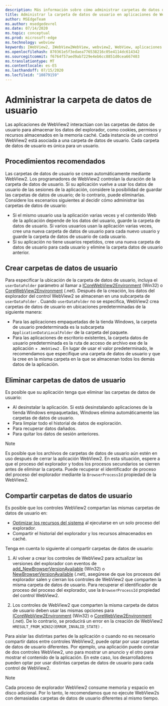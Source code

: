 ```yaml
---
description: Más información sobre cómo administrar carpetas de datos de usuario en aplicaciones de WebView2
title: Administrar la carpeta de datos de usuario en aplicaciones de WebView2.
author: MSEdgeTeam
ms.author: msedgedevrel
ms.date: 07/14/2020
ms.topic: conceptual
ms.prod: microsoft-edge
ms.technology: webview
keywords: IWebView2, IWebView2WebView, webview2, WebView, aplicaciones Win32, Win32, Edge, ICoreWebView2, ICoreWebView2Host, control browser, HTML Edge, carpeta de datos de usuario
ms.openlocfilehash: 870361e5f3edaea776538216c05e4114dc614342
ms.sourcegitcommit: f6764f57aed9ab7229e4eb6cc8851d0cea667403
ms.translationtype: MT
ms.contentlocale: es-ES
ms.lasthandoff: 07/15/2020
ms.locfileid: "10879159"
---
```

# Administrar la carpeta de datos de usuario

Las aplicaciones de WebView2 interactúan con las carpetas de datos de usuario para almacenar los datos del explorador, como cookies, permisos y recursos almacenados en la memoria caché. Cada instancia de un control WebView2 está asociada a una carpeta de datos de usuario. Cada carpeta de datos de usuario es única para un usuario.

## Procedimientos recomendados

Las carpetas de datos de usuario se crean automáticamente mediante WebView2. Los programadores de WebView2 controlan la duración de la carpeta de datos de usuario. Si su aplicación vuelve a usar los datos de usuario de las sesiones de la aplicación, considere la posibilidad de guardar las carpetas de datos de usuario; de lo contrario, puede eliminarlas. Considere los escenarios siguientes al decidir cómo administrar las carpetas de datos de usuario:

*   Si el mismo usuario usa la aplicación varias veces y el contenido Web de la aplicación depende de los datos del usuario, guarde la carpeta de datos de usuario. Si varios usuarios usan la aplicación varias veces, cree una nueva carpeta de datos de usuario para cada nuevo usuario y guarde la carpeta de datos de usuario de cada usuario.
*   Si su aplicación no tiene usuarios repetidos, cree una nueva carpeta de datos de usuario para cada usuario y elimine la carpeta datos de usuario anterior.

## Crear carpetas de datos de usuario

Para especificar la ubicación de la carpeta de datos de usuario, incluya el `userDataFolder` parámetro al llamar a [ICoreWebView2Environment](../reference/win32/0-9-538/icorewebview2environment.md) (Win32) o [CoreWebView2Environment](../reference/dotnet/0-9-538/microsoft-web-webview2-core-corewebview2environment.md) (.net). Después de la creación, los datos del explorador del control WebView2 se almacenan en una subcarpeta de `userDataFolder` . Cuando `userDataFolder` no se especifica, WebView2 crea carpetas de datos de usuario en ubicaciones predeterminadas de la siguiente manera:

* Para las aplicaciones empaquetadas de la tienda Windows, la carpeta de usuario predeterminada es la subcarpeta `ApplicationData\LocalFolder` de la carpeta del paquete.
* Para las aplicaciones de escritorio existentes, la carpeta datos de usuario predeterminada es la ruta de acceso de archivo exe de la aplicación + `.WebView2` . En lugar de usar el valor predeterminado, le recomendamos que especifique una carpeta de datos de usuario y que la cree en la misma carpeta en la que se almacenan todos los demás datos de la aplicación.

## Eliminar carpetas de datos de usuario

Es posible que su aplicación tenga que eliminar las carpetas de datos de usuario:

* Al desinstalar la aplicación. Si está desinstalando aplicaciones de la tienda Windows empaquetadas, Windows elimina automáticamente las carpetas de datos de usuario. 
* Para limpiar todo el historial de datos de exploración.
* Para recuperar datos dañados.
* Para quitar los datos de sesión anteriores. 


> [!NOTE]
> Es posible que los archivos de carpetas de datos de usuario aún estén en uso después de cerrar la aplicación WebView2. En esta situación, espere a que el proceso del explorador y todos los procesos secundarios se cierren antes de eliminar la carpeta. Puede recuperar el identificador de proceso del proceso del explorador mediante la `BrowserProcessId` propiedad de la WebView2.

## Compartir carpetas de datos de usuario

Es posible que los controles WebView2 compartan las mismas carpetas de datos de usuario en:

* [Optimizar los recursos del sistema](../reference/win32/0-9-538/icorewebview2.md#process-model) al ejecutarse en un solo proceso del explorador.
* Compartir el historial del explorador y los recursos almacenados en caché. 

Tenga en cuenta lo siguiente al compartir carpetas de datos de usuario: 

1. Al volver a crear los controles de WebView2 para actualizar las versiones del explorador con eventos de [add_NewBrowserVersionAvailable](../reference/win32/0-9-538/icorewebview2environment.md#add_newbrowserversionavailable) (Win32) o [NewBrowserVersionAvailable](../reference/dotnet/0-9-538/microsoft-web-webview2-core-corewebview2environment.md#newbrowserversionavailable) (.net), asegúrese de que los procesos del explorador salen y cierran los controles de WebView2 que comparten la misma carpeta de datos de usuario. Para recuperar el identificador de proceso del proceso del explorador, use la `BrowserProcessId` propiedad del control WebView2.

2. Los controles de WebView2 que comparten la misma carpeta de datos de usuario deben usar las mismas opciones para [ICoreWebView2Environment](../reference/win32/0-9-538/icorewebview2environment.md) (Win32) o [CoreWebView2Environment](../reference/dotnet/0-9-538/microsoft-web-webview2-core-corewebview2environment.md) (.net). De lo contrario, se producirá un error en la creación de WebView2 `HRESULT_FROM_WIN32(ERROR_INVALID_STATE)` . 

Para aislar las distintas partes de la aplicación o cuando no es necesario compartir datos entre controles WebView2, puede optar por usar carpetas de datos de usuario diferentes. Por ejemplo, una aplicación puede constar de dos controles WebView2, uno para mostrar un anuncio y el otro para mostrar el contenido de la aplicación. En este caso, los desarrolladores pueden optar por usar distintas carpetas de datos de usuario para cada control de WebView2. 

> [!NOTE]
> Cada proceso de explorador WebView2 consume memoria y espacio en disco adicional. Por lo tanto, le recomendamos que no ejecute WebView2s con demasiadas carpetas de datos de usuario diferentes al mismo tiempo. 
